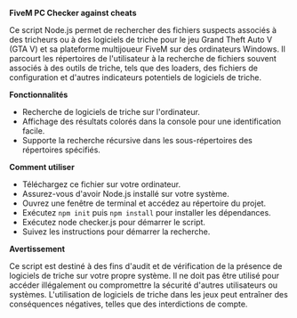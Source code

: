 **FiveM PC Checker against cheats**

Ce script Node.js permet de rechercher des fichiers suspects associés à des tricheurs ou à des logiciels de triche pour le jeu Grand Theft Auto V (GTA V) et sa plateforme multijoueur FiveM sur des ordinateurs Windows. Il parcourt les répertoires de l'utilisateur à la recherche de fichiers souvent associés à des outils de triche, tels que des loaders, des fichiers de configuration et d'autres indicateurs potentiels de logiciels de triche.

**Fonctionnalités**

- Recherche de logiciels de triche sur l'ordinateur.
- Affichage des résultats colorés dans la console pour une identification facile.
- Supporte la recherche récursive dans les sous-répertoires des répertoires spécifiés.

**Comment utiliser**

- Téléchargez ce fichier sur votre ordinateur.
- Assurez-vous d'avoir Node.js installé sur votre système.
- Ouvrez une fenêtre de terminal et accédez au répertoire du projet.
- Exécutez `npm init` puis `npm install` pour installer les dépendances.
- Exécutez node checker.js pour démarrer le script.
- Suivez les instructions pour démarrer la recherche.
  
**Avertissement**

Ce script est destiné à des fins d'audit et de vérification de la présence de logiciels de triche sur votre propre système. Il ne doit pas être utilisé pour accéder illégalement ou compromettre la sécurité d'autres utilisateurs ou systèmes. L'utilisation de logiciels de triche dans les jeux peut entraîner des conséquences négatives, telles que des interdictions de compte.
